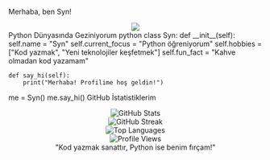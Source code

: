 Merhaba, ben Syn!
<div align="center"> <img src="https://readme-typing-svg.herokuapp.com/?lines=Python+ile+kod+yazıyorum;Her+gün+yeni+şeyler+öğreniyorum;Profilime+hoş+geldiniz!&font=Fira%20Code&center=true&width=380&height=50&duration=4000&pause=1000"> </div>
Python Dünyasında Geziniyorum
python
class Syn:
    def __init__(self):
        self.name = "Syn"
        self.current_focus = "Python öğreniyorum"
        self.hobbies = ["Kod yazmak", "Yeni teknolojiler keşfetmek"]
        self.fun_fact = "Kahve olmadan kod yazamam"
    
    def say_hi(self):
        print("Merhaba! Profilime hoş geldin!")

me = Syn()
me.say_hi()
GitHub İstatistiklerim
<div align="center"> <img src="https://github-readme-stats.vercel.app/api?username=Syn&show_icons=true&theme=synthwave&hide_border=true&include_all_commits=true&count_private=true" alt="GitHub Stats" /> </div> <div align="center"> <img src="https://github-readme-streak-stats.herokuapp.com/?user=Syn&theme=synthwave&hide_border=true" alt="GitHub Streak" /> </div> <div align="center"> <img src="https://github-readme-stats.vercel.app/api/top-langs/?username=Syn&theme=synthwave&hide_border=true&include_all_commits=true&count_private=true&layout=compact" alt="Top Languages" /> </div>
<div align="center"> <img src="https://komarev.com/ghpvc/?username=Syn&color=blueviolet&style=for-the-badge&label=Profil+Ziyaretçileri" alt="Profile Views" /> </div> <div align="center">
"Kod yazmak sanattır, Python ise benim fırçam!"

</div>
